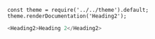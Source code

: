 ```
const theme = require('../../theme').default;
theme.renderDocumentation('Heading2');
```

```javascript
<Heading2>Heading 2</Heading2>
```

